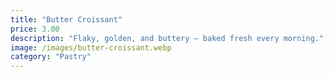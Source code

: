 ```yaml
---
title: "Butter Croissant"
price: 3.00
description: "Flaky, golden, and buttery — baked fresh every morning."
image: /images/butter-croissant.webp
category: "Pastry"
---
```

